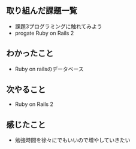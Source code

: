 ## 取り組んだ課題一覧
- 課題3プログラミングに触れてみよう
- progate Ruby on Rails 2
## わかったこと
- Ruby on railsのデータベース
## 次やること
- Ruby on Rails 2 
## 感じたこと 
- 勉強時間を徐々にでもいいので増やしていきたい